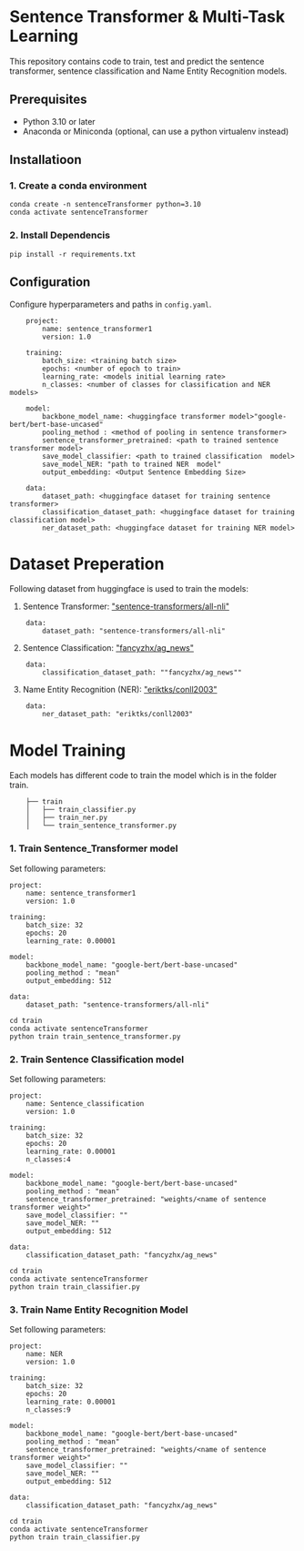 
# Sentence Transformer & Multi-Task Learning

This repository contains code to train, test and predict the sentence transformer, sentence classification and Name Entity Recognition models.

## Prerequisites
- Python 3.10 or later
- Anaconda or Miniconda (optional, can use a python virtualenv instead)

## Installatioon
### 1. Create a conda environment
```
conda create -n sentenceTransformer python=3.10
conda activate sentenceTransformer 
```
### 2. Install Dependencis

```
pip install -r requirements.txt
```

## Configuration
Configure hyperparameters and paths in `config.yaml`.
```
    project: 
        name: sentence_transformer1
        version: 1.0
        
    training:
        batch_size: <training batch size>
        epochs: <number of epoch to train>
        learning_rate: <models initial learning rate>
        n_classes: <number of classes for classification and NER models>

    model:
        backbone_model_name: <huggingface transformer model>"google-bert/bert-base-uncased" 
        pooling_method : <method of pooling in sentence transformer>
        sentence_transformer_pretrained: <path to trained sentence transformer model>
        save_model_classifier: <path to trained classification  model>
        save_model_NER: "path to trained NER  model"
        output_embedding: <Output Sentence Embedding Size>

    data:
        dataset_path: <huggingface dataset for training sentence transformer>
        classification_dataset_path: <huggingface dataset for training classification model>
        ner_dataset_path: <huggingface dataset for training NER model>
```

# Dataset Preperation
Following dataset from huggingface is used to train the models:<br>
1. Sentence Transformer: ["sentence-transformers/all-nli"](https://huggingface.co/datasets/sentence-transformers/all-nli)<br>
``` 
    data:
        dataset_path: "sentence-transformers/all-nli"
```
2. Sentence Classification: ["fancyzhx/ag_news"](https://huggingface.co/datasets/fancyzhx/ag_news)<br>
``` 
    data:
        classification_dataset_path: ""fancyzhx/ag_news""
```

3. Name Entity Recognition (NER): ["eriktks/conll2003"](https://huggingface.co/datasets/eriktks/conll2003)
``` 
    data:
        ner_dataset_path: "eriktks/conll2003"
```

# Model Training 
Each models has different code to train the model which is in the folder train.
```
    ├── train
    │   ├── train_classifier.py
    │   ├── train_ner.py
    │   └── train_sentence_transformer.py
```
### 1. Train Sentence_Transformer model
Set following parameters: 
```
project: 
    name: sentence_transformer1
    version: 1.0

training:
    batch_size: 32
    epochs: 20
    learning_rate: 0.00001

model:
    backbone_model_name: "google-bert/bert-base-uncased"
    pooling_method : "mean"
    output_embedding: 512

data:
    dataset_path: "sentence-transformers/all-nli"
```
```
cd train
conda activate sentenceTransformer
python train train_sentence_transformer.py
```

### 2. Train Sentence Classification model
Set following parameters: 
```
project: 
    name: Sentence_classification
    version: 1.0

training:
    batch_size: 32
    epochs: 20
    learning_rate: 0.00001
    n_classes:4

model:
    backbone_model_name: "google-bert/bert-base-uncased"
    pooling_method : "mean"
    sentence_transformer_pretrained: "weights/<name of sentence transformer weight>"
    save_model_classifier: "" 
    save_model_NER: ""
    output_embedding: 512

data:
    classification_dataset_path: "fancyzhx/ag_news"
```
```
cd train
conda activate sentenceTransformer
python train train_classifier.py
```

### 3. Train Name Entity Recognition Model
Set following parameters: 
```
project: 
    name: NER
    version: 1.0

training:
    batch_size: 32
    epochs: 20
    learning_rate: 0.00001
    n_classes:9

model:
    backbone_model_name: "google-bert/bert-base-uncased"
    pooling_method : "mean"
    sentence_transformer_pretrained: "weights/<name of sentence transformer weight>"
    save_model_classifier: "" 
    save_model_NER: ""
    output_embedding: 512

data:
    classification_dataset_path: "fancyzhx/ag_news"
```
```
cd train
conda activate sentenceTransformer
python train train_classifier.py
```